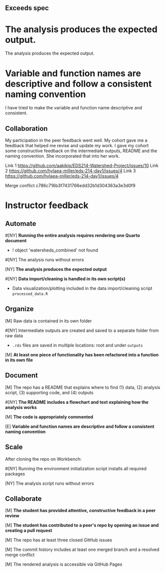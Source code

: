 ## Exceeds spec

# The analysis produces the expected output.
The analysis produces the expected output.

# Variable and function names are descriptive and follow a consistent naming convention
I have tried to make the variable and function name descriptive and consistent.


## Collaboration

My participation in the peer feedback went well. My cohort gave me a feedback that helped me revise and update my work. I gave my cohort some constructive feedback on the intermediate outputs, README and the naming convention.
She incorporated that into her work.

Link 1 https://github.com/aakikip/EDS214-Watershed-Project/issues/10
Link 2 https://github.com/hylaea-miller/eds-214-day1/issues/4
Link 3 https://github.com/hylaea-miller/eds-214-day1/issues/4


Merge conflict
c786c716b3f7431766edd32b1d304363a3e3d0f9  

# Instructor feedback

## Automate

#[NY] **Running the entire analysis requires rendering one Quarto document**
- ! object 'watersheds_combined' not found

#[NY] The analysis runs without errors

[NY] **The analysis produces the expected output**

#[NY] **Data import/cleaning is handled in its own script(s)**
- Data visualization/plotting included in the data import/cleaning script `processed_data.R`

## Organize

[M] Raw data is contained in its own folder

#[NY] Intermediate outputs are created and saved to a separate folder from raw data
- `.rds` files are saved in multiple locations: root and under `outputs`

[M] **At least one piece of functionality has been refactored into a function in its own file**

## Document

[M] The repo has a README that explains where to find (1) data, (2) analysis script, (3) supporting code, and (4) outputs

#[NY] **The README includes a flowchart and text explaining how the analysis works**

[M] **The code is appropriately commented**

[E] **Variable and function names are descriptive and follow a consistent naming convention**

## Scale

After cloning the repo on Workbench:

#[NY] Running the environment initialization script installs all required packages

[NY] The analysis script runs without errors

## Collaborate

[M] **The student has provided attentive, constructive feedback in a peer review**

[M] **The student has contributed to a peer's repo by opening an issue and creating a pull request**

[M] The repo has at least three closed GitHub issues

[M] The commit history includes at least one merged branch and a resolved merge conflict

[M] The rendered analysis is accessible via GitHub Pages
